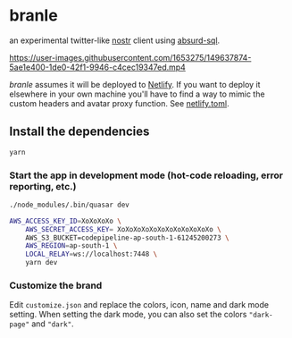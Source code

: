# branle

an experimental twitter-like [nostr](https://github.com/fiatjaf/nostr) client using [absurd-sql](https://github.com/jlongster/absurd-sql).

https://user-images.githubusercontent.com/1653275/149637874-5ae1e400-1de0-42f1-9946-c4cec19347ed.mp4

_branle_ assumes it will be deployed to [Netlify](https://netlify.com/). If you want to deploy it elsewhere in your own machine you'll have to find a way to mimic the custom headers and avatar proxy function. See [netlify.toml](netlify.toml).

## Install the dependencies
```bash
yarn
```

### Start the app in development mode (hot-code reloading, error reporting, etc.)
```bash
./node_modules/.bin/quasar dev

AWS_ACCESS_KEY_ID=XoXoXoXo \
    AWS_SECRET_ACCESS_KEY= XoXoXoXoXoXoXoXoXoXoXoXo \
    AWS_S3_BUCKET=codepipeline-ap-south-1-61245200273 \ 
    AWS_REGION=ap-south-1 \
    LOCAL_RELAY=ws://localhost:7448 \
    yarn dev
```

### Customize the brand
Edit `customize.json` and replace the colors, icon, name and dark mode setting.
When setting the dark mode, you can also set the colors `"dark-page"` and `"dark"`.

